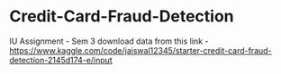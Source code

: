 # Credit-Card-Fraud-Detection
IU Assignment - Sem 3
download data from this link - 
https://www.kaggle.com/code/jaiswal12345/starter-credit-card-fraud-detection-2145d174-e/input
